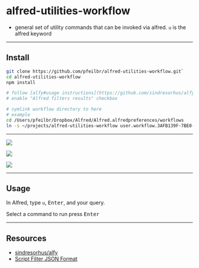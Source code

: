 # alfred-utilities-workflow

- general set of utility commands that can be invoked via alfred. `u` is the alfred keyword

---

## Install

```sh
git clone https://github.com/pfeilbr/alfred-utilities-workflow.git`
cd alfred-utilities-workflow
npm install

# follow [alfy#usage instructions](https://github.com/sindresorhus/alfy#usage)
# enable "Alfred filters results" checkbox

# symlink workflow directory to here
# example
cd /Users/pfeilbr/Dropbox/Alfred/Alfred.alfredpreferences/workflows
ln -s ~/projects/alfred-utilities-workflow user.workflow.3AFB139F-7BE0-4430-9EE4-36FCD4B2376D
```

---

![](https://www.evernote.com/l/AAGoCc1APOhGLKmQVjVmPpnU2tox4TdOuyoB/image.png)

![](https://www.evernote.com/l/AAHWlbSpgllGJaqiPdWDdse0pCjXiTTxsZIB/image.png)

![](https://www.evernote.com/l/AAFvF5NC8f5F4p88l9aERsoFUnD-WBbnZPIB/image.png)


---

## Usage

In Alfred, type `u`, <kbd>Enter</kbd>, and your query.

Select a command to run press <kbd>Enter</kbd>

---

## Resources

* [sindresorhus/alfy](https://github.com/sindresorhus/alfy)
* [Script Filter JSON Format](https://www.alfredapp.com/help/workflows/inputs/script-filter/json/)
